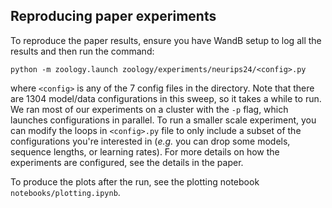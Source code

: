 
## Reproducing paper experiments
To reproduce the paper results, ensure you have WandB setup to log all the results and then run the command:
```
python -m zoology.launch zoology/experiments/neurips24/<config>.py
```
where `<config>` is any of the 7 config files in the directory.
Note that there are 1304 model/data configurations in this sweep, so it takes a while to run. We ran most of our experiments on a cluster with the `-p` flag, which launches configurations in parallel. To run a smaller scale experiment, you can modify the loops in `<config>.py` file to only include a subset of the configurations you're interested in (*e.g.* you can drop some models, sequence lengths, or learning rates). For more details on how the experiments are configured, see the details in the paper.

To produce the plots after the run, see the plotting notebook `notebooks/plotting.ipynb`.